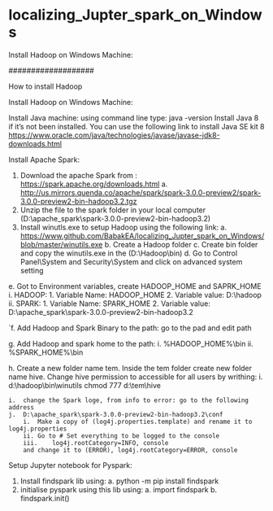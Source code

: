 # localizing_Jupter_spark_on_Windows
Install Hadoop on Windows Machine:


###################

How to install Hadoop

Install Hadoop on Windows Machine:

Install Java machine:
using command line type:  java -version 
Install Java 8 if it’s not been installed. You can use the following link to install Java SE kit 8 
https://www.oracle.com/java/technologies/javase/javase-jdk8-downloads.html

 
Install Apache Spark:
1)	Download the apache Spark from : https://spark.apache.org/downloads.html
  a.	http://us.mirrors.quenda.co/apache/spark/spark-3.0.0-preview2/spark-3.0.0-preview2-bin-hadoop3.2.tgz
2)	Unzip the file to the spark folder in your local computer (D:\apache_spark\spark-3.0.0-preview2-bin-hadoop3.2)
3)	Install winutls.exe to setup Hadoop using the following link:
  a.	https://www.github.com/BabakEA/localizing_Jupter_spark_on_Windows/blob/master/winutils.exe
  b.	Create a Hadoop folder 
  c.	Create bin folder and copy the winutils.exe in the (D:\Hadoop\bin\)
  d.	Go to Control Panel\System and Security\System and click on advanced system setting 
 
  e.	Got to Environment variables, create HADOOP_HOME and SAPRK_HOME  
    i.	HADOOP:
      1.	Variable Name: HADOOP_HOME 
      2.	Variable value: D:\hadoop
    ii.	SPARK:
      1.  Variable Name: SPARK_HOME 
      2.	Variable value: D:\apache_spark\spark-3.0.0-preview2-bin-hadoop3.2

 

`f.	Add Hadoop and Spark Binary to the path: go to the pad and edit path
 

  g.	Add Hadoop and spark home to the path:
    i.	%HADOOP_HOME%\bin
    ii.	%SPARK_HOME%\bin
 
  h.	Create a new folder name tem. Inside the tem folder create new folder name hive. Change hive permission to accessible for all users by writhing:
    i.	d:\hadoop\bin\winutils chmod 777 d:\tem\hive

    i.	change the Spark loge, from info to error: go to the following address 
    j.	D:\apache_spark\spark-3.0.0-preview2-bin-hadoop3.2\conf
        i.	Make a copy of (log4j.properties.template) and rename it to log4j.properties
        ii.	Go to # Set everything to be logged to the console
        iii.	log4j.rootCategory=INFO, console 
        and change it to (ERROR), log4j.rootCategory=ERROR, console 

Setup Jupyter notebook for Pyspark:
  1)	Install findspark lib using:
    a.	python -m pip install findspark
  2)	initialise pyspark using this lib using:
    a.	import findspark
    b.	findspark.init()


